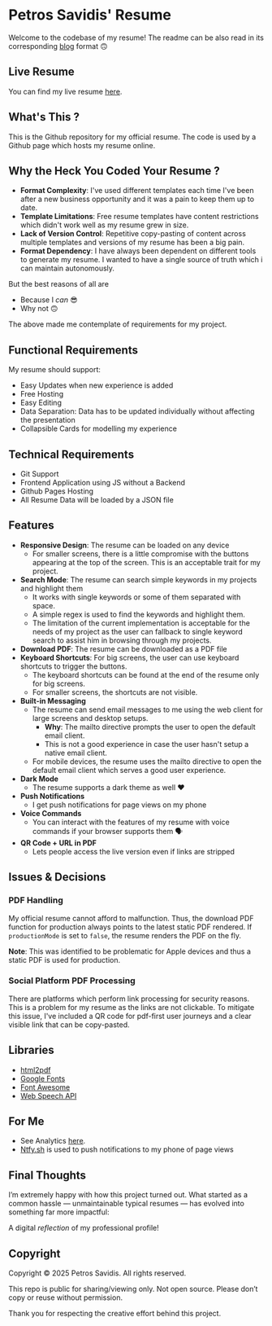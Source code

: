 # Petros Savidis' Resume

Welcome to the codebase of my resume! The readme can be also read in its corresponding [blog](https://psavidis.github.io/resume/blog.html) format 🙃

## Live Resume

You can find my live resume [here](https://psavidis.github.io/resume/).

## What's This ?
This is the Github repository for my official resume. The code is used by a Github page which hosts my resume online.

## Why the Heck You Coded Your Resume ?
- **Format Complexity**: I've used different templates each time I've been after a new business opportunity and it was a pain to keep them up to date.
- **Template Limitations**: Free resume templates have content restrictions which didn't work well as my resume grew in size.
- **Lack of Version Control**: Repetitive copy-pasting of content across multiple templates and versions of my resume has been a big pain.
- **Format Dependency**: I have always been dependent on different tools to generate my resume. I wanted to have a single source of truth which i can maintain autonomously. 

But the best reasons of all are

- Because I _can_ 😎 
- Why not 🙃

The above made me contemplate of requirements for my project.

## Functional Requirements

My resume should support:

- Easy Updates when new experience is added
- Free Hosting
- Easy Editing
- Data Separation: Data has to be updated individually without affecting the presentation
- Collapsible Cards for modelling my experience

## Technical Requirements
- Git Support
- Frontend Application using JS without a Backend
- Github Pages Hosting
- All Resume Data will be loaded by a JSON file

## Features

- **Responsive Design**: The resume can be loaded on any device
  - For smaller screens, there is a little compromise with the buttons appearing at the top of the screen. This is an acceptable trait for my project.
- **Search Mode**: The resume can search simple keywords in my projects and highlight them
  - It works with single keywords or some of them separated with space.
  - A simple regex is used to find the keywords and highlight them.
  - The limitation of the current implementation is acceptable for the needs of my project as the user can fallback to single keyword search to assist him in browsing through my projects.
- **Download PDF**: The resume can be downloaded as a PDF file
- **Keyboard Shortcuts**: For big screens, the user can use keyboard shortcuts to trigger the buttons.
  - The keyboard shortcuts can be found at the end of the resume only for big screens.
  - For smaller screens, the shortcuts are not visible.
- **Built-in Messaging**
  - The resume can send email messages to me using the web client for large screens and desktop setups.
    - **Why**: The mailto directive prompts the user to open the default email client. 
    - This is not a good experience in case the user hasn't setup a native email client.
  - For mobile devices, the resume uses the mailto directive to open the default email client which serves a good user experience.
- **Dark Mode**
  - The resume supports a dark theme as well ❤️ 
- **Push Notifications**
  - I get push notifications for page views on my phone
- **Voice Commands**
  - You can interact with the features of my resume with voice commands if your browser supports them 🗣️
- **QR Code + URL in PDF**
  - Lets people access the live version even if links are stripped

## Issues & Decisions

### PDF Handling

My official resume cannot afford to malfunction. Thus, the download PDF function for production always points to the latest
static PDF rendered. If `productionMode` is set to `false`, the resume renders the PDF on the fly.

**Note**: This was identified to be problematic for Apple devices and thus a static PDF is used for production.

### Social Platform PDF Processing

There are platforms which perform link processing for security reasons. This is a problem for my resume as the links are not clickable.
To mitigate this issue, I've included a QR code for pdf-first user journeys and a clear visible link that can be copy-pasted.

## Libraries

- [html2pdf](https://ekoopmans.github.io/html2pdf.js/)
- [Google Fonts](https://fonts.google.com/)
- [Font Awesome](https://fontawesome.com/)
- [Web Speech API](https://developer.mozilla.org/en-US/docs/Web/API/Web_Speech_API)

## For Me

- See Analytics [here](https://statcounter.com/p13118834/summary/).
- [Ntfy.sh](https://ntfy.sh/) is used to push notifications to my phone of page views

## Final Thoughts

I’m extremely happy with how this project turned out. What started as a common hassle — unmaintainable typical resumes — has evolved into something far more impactful: 

A digital _reflection_ of my professional profile!

## Copyright

Copyright © 2025 Petros Savidis. All rights reserved.

This repo is public for sharing/viewing only. Not open source. Please don’t copy or reuse without permission.

Thank you for respecting the creative effort behind this project.